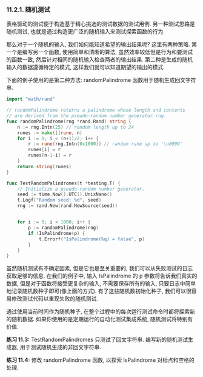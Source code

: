 ### 11.2.1. 随机测试


表格驱动的测试便于构造基于精心挑选的测试数据的测试用例. 另一种测试思路是随机测试, 也就是通过构造更广泛的随机输入来测试探索函数的行为.

那么对于一个随机的输入, 我们如何能知道希望的输出结果呢? 这里有两种策略. 第一个是编写另一个函数, 使用简单和清晰的算法, 虽然效率较低但是行为和要测试的函数一致, 然后针对相同的随机输入检查两者的输出结果. 第二种是生成的随机输入的数据遵循特定的模式, 这样我们就可以知道期望的输出的模式.

下面的例子使用的是第二种方法: randomPalindrome 函数用于随机生成回文字符串.

```Go
import "math/rand"

// randomPalindrome returns a palindrome whose length and contents
// are derived from the pseudo-random number generator rng.
func randomPalindrome(rng *rand.Rand) string {
	n := rng.Intn(25) // random length up to 24
	runes := make([]rune, n)
	for i := 0; i < (n+1)/2; i++ {
		r := rune(rng.Intn(0x1000)) // random rune up to '\u0999'
		runes[i] = r
		runes[n-1-i] = r
	}
	return string(runes)
}

func TestRandomPalindromes(t *testing.T) {
	// Initialize a pseudo-random number generator.
	seed := time.Now().UTC().UnixNano()
	t.Logf("Random seed: %d", seed)
	rng := rand.New(rand.NewSource(seed))


	for i := 0; i < 1000; i++ {
		p := randomPalindrome(rng)
		if !IsPalindrome(p) {
			t.Errorf("IsPalindrome(%q) = false", p)
		}
	}
}
```

虽然随机测试有不确定因素, 但是它也是至关重要的, 我们可以从失败测试的日志获取足够的信息. 在我们的例子中, 输入 IsPalindrome 的 p 参数将告诉我们真实的数据, 但是对于函数将接受更复杂的输入, 不需要保存所有的输入, 只要日志中简单地记录随机数种子即可(像上面的方式). 有了这些随机数初始化种子, 我们可以很容易修改测试代码以重现失败的随机测试.

通过使用当前时间作为随机种子, 在整个过程中的每次运行测试命令时都将探索新的随机数据. 如果你使用的是定期运行的自动化测试集成系统, 随机测试将特别有价值.

**练习 11.3:** TestRandomPalindromes 只测试了回文字符串. 编写新的随机测试生成器, 用于测试随机生成的非回文字符串.

**练习 11.4:** 修改 randomPalindrome 函数, 以探索 IsPalindrome 对标点和空格的处理.



